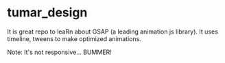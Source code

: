# tumar_design
It is  great repo to leaRn about GSAP (a leading animation js library).
It uses timeline, tweens to make optimized animations.

Note: It's not responsive... BUMMER!

